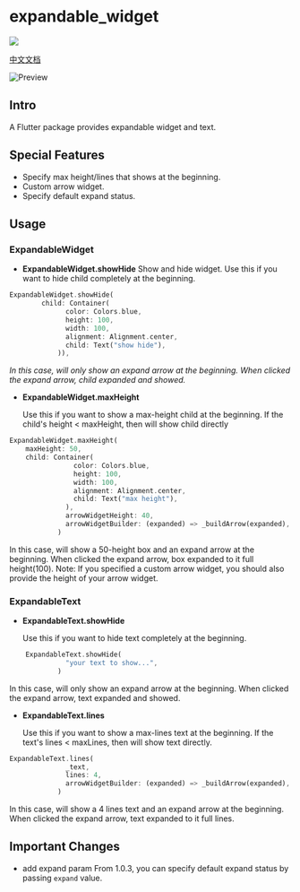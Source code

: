 # expandable_widget

<a href="https://pub.dev/packages/expandable_widget">
  <img src="https://img.shields.io/pub/v/expandable_widget.svg"/>
</a>

[中文文档](README_CH.md)

![Preview](example/preview/preview.gif)

## Intro

A Flutter package provides expandable widget and text.

## Special Features
* Specify max height/lines that shows at the beginning.
* Custom arrow widget.
* Specify default expand status.

## Usage

### ExpandableWidget
* **ExpandableWidget.showHide**
Show and hide widget.
Use this if you want to hide child completely at the beginning.
``` dart
ExpandableWidget.showHide(
        child: Container(
              color: Colors.blue,
              height: 100,
              width: 100,
              alignment: Alignment.center,
              child: Text("show hide"),
            )),
```
*In this case, will only show an expand arrow at the beginning. When clicked the expand arrow, child expanded and showed.*

* **ExpandableWidget.maxHeight**

    Use this if you want to show a max-height child at the beginning.
If the child's height < maxHeight, then will show child directly
``` dart 
ExpandableWidget.maxHeight(
    maxHeight: 50,
    child: Container(
                color: Colors.blue,
                height: 100,
                width: 100,
                alignment: Alignment.center,
                child: Text("max height"),
              ),
              arrowWidgetHeight: 40,
              arrowWidgetBuilder: (expanded) => _buildArrow(expanded),
            )
```
In this case, will show a 50-height box and an expand arrow at the beginning. When clicked the expand arrow, box expanded to it full height(100).
Note: If you specified a custom arrow widget, you should also provide the height of your arrow widget.

### ExpandableText

* **ExpandableText.showHide**

    Use this if you want to hide text completely at the beginning.
``` dart
    ExpandableText.showHide(
              "your text to show...",
            )
```
In this case, will only show an expand arrow at the beginning. When clicked the expand arrow, text expanded and showed.

* **ExpandableText.lines**

    Use this if you want to show a max-lines text at the beginning.
If the text's lines < maxLines, then will show text directly.
``` dart
ExpandableText.lines(
              _text,
              lines: 4,
              arrowWidgetBuilder: (expanded) => _buildArrow(expanded),
            )
```
In this case, will show a 4 lines text and an expand arrow at the beginning. When clicked the expand arrow, text expanded to it full lines.

## Important Changes
- add expand param
From 1.0.3, you can specify default expand status by passing `expand` value.
